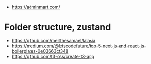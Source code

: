 - https://adminmart.com/

# Folder structure, zustand

- https://github.com/mertthesamael/lalasia
- https://medium.com/@letscodefuture/top-5-next-js-and-react-js-boilerplates-0e03663cf348
- https://github.com/t3-oss/create-t3-app

